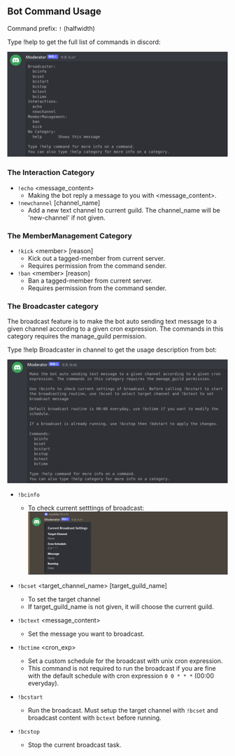 ## Bot Command Usage

Command prefix: `!` (halfwidth)

Type !help to get the full list of commands in discord:

![!help](./figs/defaultHelp.png)

### The Interaction Category

- `!echo` <message_content>
    - Making the bot reply a message to you with <message_content>.
- `!newchannel` [channel_name]
    - Add a new text channel to current guild. The channel_name will be 'new-channel' if not given.

### The MemberManagement Category

- `!kick` \<member\> [reason]
    - Kick out a tagged-member from current server.
    - Requires permission from the command sender.
- `!ban` \<member\> [reason]
    - Ban a tagged-member from current server.
    - Requires permission from the command sender.

### The Broadcaster category

The broadcast feature is to make the bot auto sending text message to a given channel according to a given cron expression. The commands in this category requires the manage_guild permission.

Type !help Broadcaster in channel to get the usage description from bot:

![!help Broadcast](./figs/helpBC.png)

- `!bcinfo`
    - To check current setttings of broadcast:
    ![!bcinfo](./figs/bcinfo.png)

- `!bcset` <target_channel_name> [target_guild_name]
    - To set the target channel
    - If target_guild_name is not given, it will choose the current guild.

- `!bctext` <message_content>
    - Set the message you want to broadcast.

- `!bctime` <cron_exp>
    - Set a custom schedule for the broadcast with unix cron expression.
    - This command is not required to run the broadcast if you are fine with the default schedule with cron expression `0 0 * * *` (00:00 everyday).

- `!bcstart`
    - Run the broadcast. Must setup the target channel with `!bcset` and broadcast content with `bctext` before running.

- `!bcstop`
    - Stop the current broadcast task.